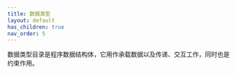 ```yaml
---
title: 数据类型
layout: default
has_children: true
nav_order: 5
---
```


数据类型目录是程序数据结构体，它用作承载数据以及传递、交互工作，同时也是约束作用。
